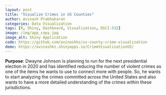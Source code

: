 ```yaml
---
layout: post
title: "Visualize Crimes in US Counties"
author: Avinash Prabhakaran
categories: Data Visualization
tags: [R, Shiny, Dashboard, Visualization, DSCI-532]
image: /img/app_copy.jpg
image_alt: Shiny Application
code: https://github.com/avinashkz/us-county-crime-visualization
demo: https://avinashkz.shinyapps.io/CrimeVisualizationUS/
---
```


**Purpose**: Dwayne Johnson is planning to run for the next presidential election in 2020 and has identified reducing the number of violent crimes as one of the items he wants to use to connect more with people. So, he wants to start analyzing the crimes committed across the United States and also wants to have a more detailed understanding of the crimes within these jurisdictions.